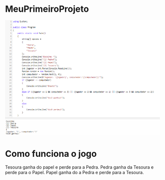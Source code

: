 # MeuPrimeiroProjeto
<img src="PPT.png" alt="print jogo funcionando">

# Como funciona o jogo

Tesoura ganha do papel e perde para a Pedra.
Pedra ganha da Tesoura e perde para o Papel.
Papel ganha do a Pedra e perde para a Tesoura.